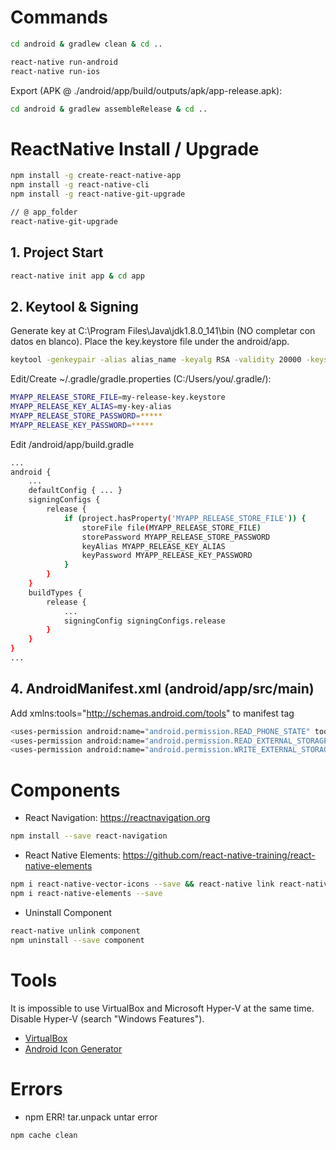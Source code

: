 # Commands
```sh
cd android & gradlew clean & cd ..
```
```sh
react-native run-android
react-native run-ios
```
Export (APK @ ./android/app/build/outputs/apk/app-release.apk):
```sh
cd android & gradlew assembleRelease & cd ..
```

# ReactNative Install / Upgrade
```sh
npm install -g create-react-native-app
npm install -g react-native-cli
npm install -g react-native-git-upgrade

// @ app_folder
react-native-git-upgrade
```

## 1. Project Start
```sh
react-native init app & cd app
```

## 2. Keytool & Signing
Generate key at C:\Program Files\Java\jdk1.8.0_141\bin (NO completar con datos en blanco). Place the key.keystore file under the android/app.
```sh
keytool -genkeypair -alias alias_name -keyalg RSA -validity 20000 -keystore H:\project\key.keystore
```
Edit/Create ~/.gradle/gradle.properties (C:/Users/you/.gradle/):
```sh
MYAPP_RELEASE_STORE_FILE=my-release-key.keystore
MYAPP_RELEASE_KEY_ALIAS=my-key-alias
MYAPP_RELEASE_STORE_PASSWORD=*****
MYAPP_RELEASE_KEY_PASSWORD=*****
```
Edit /android/app/build.gradle
```sh
...
android {
    ...
    defaultConfig { ... }
    signingConfigs {
        release {
            if (project.hasProperty('MYAPP_RELEASE_STORE_FILE')) {
                storeFile file(MYAPP_RELEASE_STORE_FILE)
                storePassword MYAPP_RELEASE_STORE_PASSWORD
                keyAlias MYAPP_RELEASE_KEY_ALIAS
                keyPassword MYAPP_RELEASE_KEY_PASSWORD
            }
        }
    }
    buildTypes {
        release {
            ...
            signingConfig signingConfigs.release
        }
    }
}
...
```

## 4. AndroidManifest.xml (android/app/src/main)
Add xmlns:tools="http://schemas.android.com/tools" to manifest tag
```sh
<uses-permission android:name="android.permission.READ_PHONE_STATE" tools:node="remove" />
<uses-permission android:name="android.permission.READ_EXTERNAL_STORAGE" tools:node="remove" />
<uses-permission android:name="android.permission.WRITE_EXTERNAL_STORAGE" tools:node="remove" />
```


# Components
- React Navigation: <a href="https://reactnavigation.org">https://reactnavigation.org</a>
```sh
npm install --save react-navigation
```

- React Native Elements: <a href="https://github.com/react-native-training/react-native-elements">https://github.com/react-native-training/react-native-elements</a>
```sh
npm i react-native-vector-icons --save && react-native link react-native-vector-icons
npm i react-native-elements --save
```

- Uninstall Component
```sh
react-native unlink component
npm uninstall --save component
```

# Tools
It is impossible to use VirtualBox and Microsoft Hyper-V at the same time. Disable Hyper-V (search "Windows Features").
- <a href="https://www.virtualbox.org/">VirtualBox</a>
- <a href="http://romannurik.github.io/AndroidAssetStudio/">Android Icon Generator</a>


# Errors
- npm ERR! tar.unpack untar error
```sh
npm cache clean
```
